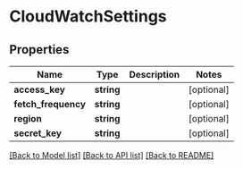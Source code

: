 # CloudWatchSettings

## Properties
| Name                | Type       | Description | Notes      |
| ------------------- | ---------- | ----------- | ---------- |
| **access_key**      | **string** |             | [optional] |
| **fetch_frequency** | **string** |             | [optional] |
| **region**          | **string** |             | [optional] |
| **secret_key**      | **string** |             | [optional] |

[[Back to Model list]](../../README.md#documentation-for-models) [[Back to API list]](../../README.md#documentation-for-api-endpoints) [[Back to README]](../../README.md)
